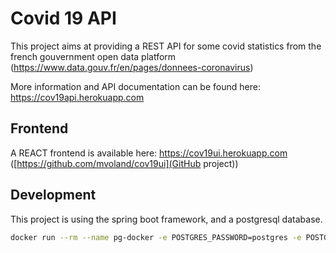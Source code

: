 # Covid 19 API

This project aims at providing a REST API for some covid statistics from the french gouvernment open data platform (<https://www.data.gouv.fr/en/pages/donnees-coronavirus>)

More information and API documentation can be found here: <https://cov19api.herokuapp.com>

## Frontend

A REACT frontend is available here: <https://cov19ui.herokuapp.com> ([https://github.com/mvoland/cov19ui](GitHub project))

## Development

This project is using the spring boot framework, and a postgresql database.

```bash
docker run --rm --name pg-docker -e POSTGRES_PASSWORD=postgres -e POSTGRES_DB=dev -d -p 5432:5432 postgres
```

